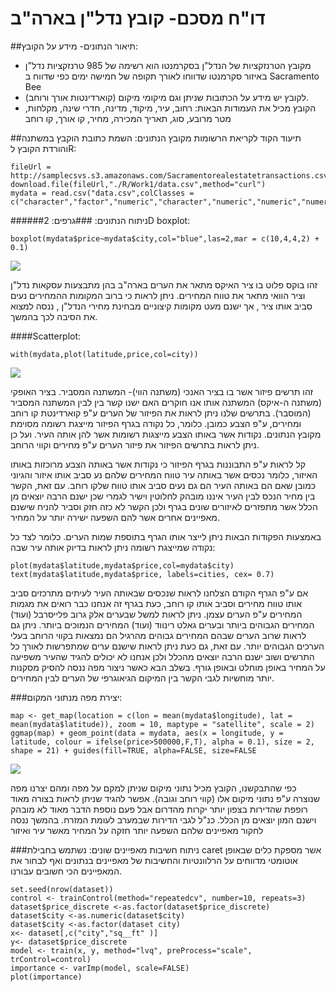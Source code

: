 # דו"ח מסכם- קובץ נדל"ן בארה"ב

##תיאור הנתונים- מידע על הקובץ:
* מקובץ הטרנזקציות של הנדל"ן בסקרמנטו הוא רשימה של 985 טרנזקציות נדל"ן באיזור סקרמנטו שדווחו לאורך תקופה של חמישה ימים כפי שדווח ב Sacramento Bee
* לקובץ יש מידע על הכתובות שניתן וגם מיקומי מיקום (קוארדינטות אורך ורוחב).
* הקובץ מכיל את העמודות הבאות:
רחוב, עיר, מיקוד, מדינה, חדרי שינה, מקלחות, מטר מרובע, סוג, תאריך המכירה, מחיר, קו אורך, קו רוחב

##תיעוד הקוד לקריאת הרשומות מקובץ הנתונים:
השמת כתובת הוקבץ במשתנה והורדת הקובץ לR:
```{r}
fileUrl = http://samplecsvs.s3.amazonaws.com/Sacramentorealestatetransactions.csv 
download.file(fileUrl,"./R/Work1/data.csv",method="curl")
mydata = read.csv("data.csv",colClasses = c("character","factor","numeric","character","numeric","numeric","numeric","character","character","numeric","numeric","numeric"))
```

##ניתוח הנתונים:
###גרפים:
####2D boxplot:
```{r}
boxplot(mydata$price~mydata$city,col="blue",las=2,mar = c(10,4,4,2) + 0.1)
```
![](https://cloud.githubusercontent.com/assets/17852872/14242690/0dc4a75e-fa5a-11e5-81e7-a87f9255ea31.png)

זהו בוקס פלוט בו ציר האיקס מתאר את הערים בארה"ב בהן מתבצעות עסקאות נדל"ן  וציר הוואי מתאר את טווח המחירים. ניתן לראות כי ברוב המקומות ההמחירים נעים סביב אותו ציר , אך ישנם מעט מקומות קיצוניים מבחינת מחירי הנדל"ן , ננסה למצוא את הסיבה לכך בהמשך.

####Scatterplot:
```{r}
with(mydata,plot(latitude,price,col=city))
```
![](https://cloud.githubusercontent.com/assets/17852872/14242801/ad454644-fa5a-11e5-830f-ddbe2234e428.jpg)

זהו תרשים פיזור אשר  בו בציר האנכי (משתנה הווי)- המשתנה המסביר. 
בציר האופקי (משתנה ה-איקס) המשתנה אותו אנו חוקרים האם ישנו קשר בין לבין המשתנה המסביר (המוסבר).
בתרשים שלנו ניתן לראות את הפיזור של הערים ע"פ קוארדינטת קו רוחב ומחירים, ע"פ הצבע כמובן.
כלומר, כל נקודה בגרף הפיזור מייצגת רשומה מסוימת מקובץ הנתונים. נקודות אשר באותו הצבע מייצגות רשומות אשר להן אותה העיר. ועל כן ניתן לראות בתרשים הפיזור את פיזור הערים ע"פ מחירים וקווי הרוחב.

קל לראות ע"פ התבוננות בגרף הפיזור כי נקודות אשר באותה הצבע מרוכזות באותו האיזור, כלומר נכסים אשר באותה עיר טווח המחירים שלהם נע סביב אותו איזור והגיוני כמובן שאם הם באותה העיר הם גם נעים סביב אותו טווח שלקו רוחב.
עם זאת, הקשר בין מחיר הנכס לבין העיר איננו מובהק לחלוטין וישיר לגמרי שכן ישנם הרבה יוצאים מן הכלל אשר מתפזרים לאיזורים שונים בגרף ולכן הקשר לא כזה חזק וסביר להניח שישנם מאפיינים אחרים אשר להם השפעה ישירה יותר על המחיר.


באמצעות הפקודות הבאות ניתן לייצר אותו הגרף בתוספת שמות הערים. כלומר לצד כל נקודה שמייצגת רשומה ניתן לראות בדיוק אותה עיר שבה:
```{r}
plot(mydata$latitude,mydata$price,col=mydata$city) 
text(mydata$latitude,mydata$price, labels=cities, cex= 0.7)
```
אם ע"פ הגרף הקודם הצלחנו לראות שנכסים שבאותה העיר לעיתים מתרכזים סביב אותו טווח מחירים וסביב אותו קו רוחב, כעת בגרף זה אנחנו כבר רואים את מגמות המחירים ע"פ הערים עצמן. ניתן לראות למשל שבערים אלק גרוב פלייסרבל (ועוד) המחירים הגבוהים ביותר ובערים  גאלט רינווד (ועוד) המחירים הנמוכים ביותר.
ניתן גם לראות שרוב הערים שבהם המחירים גבוהים מהרגיל הם נמצאות בקווי הרוחב בעלי הערכים הגבוהים יותר. עם זאת, גם כעת ניתן לראות שישנם ערים שמתפרשות לאורך כל התרשים ושוב ישנם הרבה יוצאים מהכלל ולכן אנחנו לא יכולים להגיד שהעיר משפיעה על המחיר באופן מוחלט ובאופן גורף. 
בשלב הבא כאשר ניצור מפה ננסה להסיק מסקנות יותר מוחשיות לגבי הקשר בין המיקום הגיאוגרפי של הערים לבין המחירים.

###יצירת מפה מנתוני המקום:
```{r}
map <- get_map(location = c(lon = mean(mydata$longitude), lat = mean(mydata$latitude)), zoom = 10, maptype = "satellite", scale = 2)
ggmap(map) + geom_point(data = mydata, aes(x = longitude, y = latitude, colour = ifelse(price>500000,F,T), alpha = 0.1), size = 2, shape = 21) + guides(fill=TRUE, alpha=FALSE, size=FALSE
```
![](https://cloud.githubusercontent.com/assets/17852872/14242799/ad44811e-fa5a-11e5-8e2a-6eec5d036965.jpg)

כפי שהתבקשנו, הקובץ מכיל נתוני מיקום שניתן למקם על מפה ומהם יצרנו מפה שנוצרה ע"פ נתוני מיקום אלו (קווי רוחב וגובה). אפשר להגיד שניתן לראות בצורה מאוד רופפת שהדירות בצפון יותר יקרות מהדרום אבל פעם נוספת הדבר מאוד לא מובהק וישנם המון יוצאים מן הכלל. כנ"ל לגבי הדירות שבמערב לעומת המזרח. בהמשך ננסה לחקור מאפיינים שלהם השפעה יותר חזקה על המחיר מאשר עיר ואיזור

###ניתוח חשיבות מאפיינים שונים:
נשתמש בחבילת caret אשר מספקת כלים שבאופן אוטומטי מדווחים על הרלוונטיות והחשיבות של מאפיינים  בנתונים ואף לבחור את המאפיינים הכי חשובים עבורנו.
```{r}
set.seed(nrow(dataset))
control <- trainControl(method="repeatedcv", number=10, repeats=3)
dataset$price_discrete <-as.factor(dataset$price_discrete)
dataset$city <-as.numeric(dataset$city)
dataset$city <-as.factor(dataset city)
x<- dataset[,c("city","sq__ft" )]
y<- dataset$price_discrete
model <- train(x, y, method="lvq", preProcess="scale", trControl=control)
importance <- varImp(model, scale=FALSE)
plot(importance)
```
